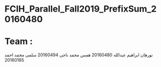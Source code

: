 # FCIH_Parallel_Fall2019_PrefixSum_20160480
# Team :
  نورهان ابراهيم عبدالله 20160480
  همس محمد ناجى 20160494
  سلمى محمد احمد 20160185
 
